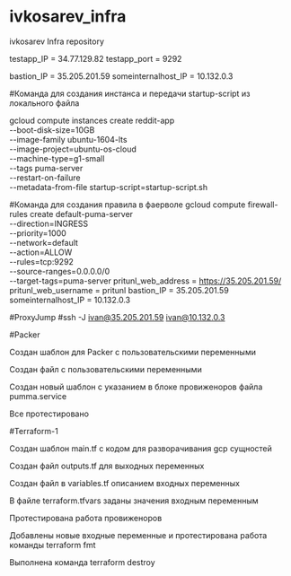 # ivkosarev_infra

ivkosarev Infra repository

testapp_IP = 34.77.129.82
testapp_port = 9292

bastion_IP = 35.205.201.59
someinternalhost_IP = 10.132.0.3

#Команда для создания инстанса и передачи startup-script из локального файла

gcloud compute instances create reddit-app\
  --boot-disk-size=10GB \
  --image-family ubuntu-1604-lts \
  --image-project=ubuntu-os-cloud \
  --machine-type=g1-small \
  --tags puma-server \
  --restart-on-failure \
  --metadata-from-file startup-script=startup-script.sh

#Команда для создания правила в фаерволе
gcloud compute firewall-rules create default-puma-server\
  --direction=INGRESS \
  --priority=1000 \
  --network=default \
  --action=ALLOW \
  --rules=tcp:9292 \
  --source-ranges=0.0.0.0/0 \
  --target-tags=puma-server
pritunl_web_address = https://35.205.201.59/
pritunl_web_username = pritunl
bastion_IP = 35.205.201.59
someinternalhost_IP = 10.132.0.3

#ProxyJump
#ssh -J ivan@35.205.201.59 ivan@10.132.0.3

#Packer

Создан шаблон для Packer с пользовательскими переменными

Создан файл с пользовательскими переменными

Создан новый шаблон с указанием в блоке провиженоров файла pumma.service

Все протестировано

#Terraform-1

Создан шаблон main.tf с кодом для разворачивания gcp сущностей

Создан файл outputs.tf для выходных переменных

Создан файл в variables.tf описанием входных переменных

В файле terraform.tfvars заданы значения входным переменным

Протестирована работа провиженоров

Добавлены новые входные переменные и протестирована работа команды terraform fmt

Выполнена команда terraform destroy
